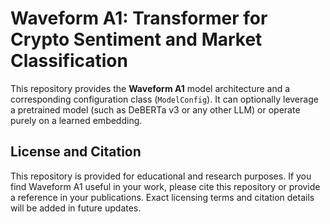 # Waveform A1: Transformer for Crypto Sentiment and Market Classification

This repository provides the **Waveform A1** model architecture and a corresponding configuration class (`ModelConfig`). It can optionally leverage a pretrained model (such as DeBERTa v3 or any other LLM) or operate purely on a learned embedding.

## License and Citation
This repository is provided for educational and research purposes. If you find Waveform A1 useful in your work, please cite this repository or provide a reference in your publications. Exact licensing terms and citation details will be added in future updates.
